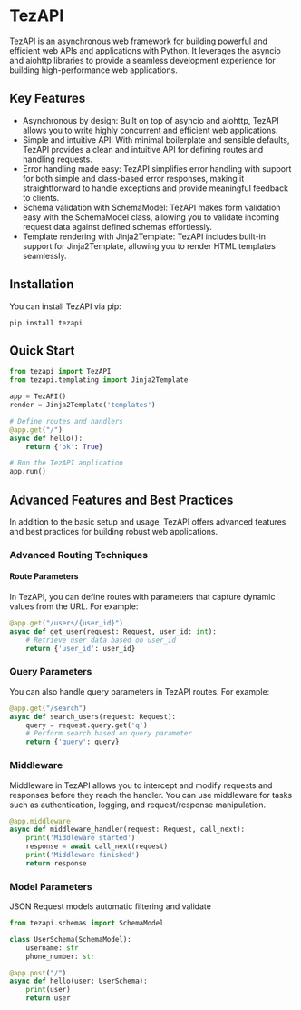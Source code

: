 # TezAPI

TezAPI is an asynchronous web framework for building powerful and efficient web APIs and applications with Python. It leverages the asyncio and aiohttp libraries to provide a seamless development experience for building high-performance web applications.

## Key Features

- Asynchronous by design: Built on top of asyncio and aiohttp, TezAPI allows you to write highly concurrent and efficient web applications.
- Simple and intuitive API: With minimal boilerplate and sensible defaults, TezAPI provides a clean and intuitive API for defining routes and handling requests.
- Error handling made easy: TezAPI simplifies error handling with support for both simple and class-based error responses, making it straightforward to handle exceptions and provide meaningful feedback to clients.
- Schema validation with SchemaModel: TezAPI makes form validation easy with the SchemaModel class, allowing you to validate incoming request data against defined schemas effortlessly.
- Template rendering with Jinja2Template: TezAPI includes built-in support for Jinja2Template, allowing you to render HTML templates seamlessly.

## Installation

You can install TezAPI via pip:

```commandline
pip install tezapi
```

## Quick Start

```python
from tezapi import TezAPI
from tezapi.templating import Jinja2Template

app = TezAPI()
render = Jinja2Template('templates')

# Define routes and handlers
@app.get("/")
async def hello():
    return {'ok': True}

# Run the TezAPI application
app.run()
```

## Advanced Features and Best Practices

In addition to the basic setup and usage, TezAPI offers advanced features and best practices for building robust web applications.

### Advanced Routing Techniques

#### Route Parameters

In TezAPI, you can define routes with parameters that capture dynamic values from the URL. For example:

```python
@app.get("/users/{user_id}")
async def get_user(request: Request, user_id: int):
    # Retrieve user data based on user_id
    return {'user_id': user_id}
```

### Query Parameters

You can also handle query parameters in TezAPI routes. For example:

```python
@app.get("/search")
async def search_users(request: Request):
    query = request.query.get('q')
    # Perform search based on query parameter
    return {'query': query}
```

### Middleware

Middleware in TezAPI allows you to intercept and modify requests and responses before they reach the handler. You can use middleware for tasks such as authentication, logging, and request/response manipulation.

```python
@app.middleware
async def middleware_handler(request: Request, call_next):
    print('Middleware started')
    response = await call_next(request)
    print('Middleware finished')
    return response

```

### Model Parameters

JSON Request models automatic filtering and validate

```python
from tezapi.schemas import SchemaModel

class UserSchema(SchemaModel):
    username: str
    phone_number: str

@app.post("/")
async def hello(user: UserSchema):
    print(user)
    return user
```




